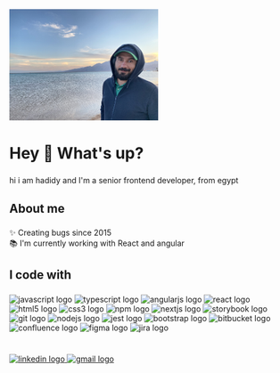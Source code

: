 <div align="left">
  <img height="200" src="./IMG_8008.jpg"  />
</div>

###

<h1 align="left">Hey 👋 What's up?</h1>

###

<p align="left">
  hi i am hadidy and I'm a senior frontend developer, from egypt
</p>

###

<h2 align="left">About me</h2>

###

<p align="left">
  ✨ Creating bugs since 2015 <br />📚 I'm currently working with React and
  angular
</p>

###

<h2 align="left">I code with</h2>

###

<div align="left">
  <img
    src="https://cdn.jsdelivr.net/gh/devicons/devicon/icons/javascript/javascript-original.svg"
    height="40"
    width="52"
    alt="javascript logo"
  />
  <img
    src="https://cdn.jsdelivr.net/gh/devicons/devicon/icons/typescript/typescript-original.svg"
    height="40"
    width="52"
    alt="typescript logo"
  />
  <img
    src="https://cdn.jsdelivr.net/gh/devicons/devicon/icons/angularjs/angularjs-original.svg"
    height="40"
    width="52"
    alt="angularjs logo"
  />
  <img
    src="https://cdn.jsdelivr.net/gh/devicons/devicon/icons/react/react-original.svg"
    height="40"
    width="52"
    alt="react logo"
  />
  <img
    src="https://cdn.jsdelivr.net/gh/devicons/devicon/icons/html5/html5-original.svg"
    height="40"
    width="52"
    alt="html5 logo"
  />
  <img
    src="https://cdn.jsdelivr.net/gh/devicons/devicon/icons/css3/css3-original.svg"
    height="40"
    width="52"
    alt="css3 logo"
  />
  <img
    src="https://cdn.jsdelivr.net/gh/devicons/devicon/icons/npm/npm-original-wordmark.svg"
    height="40"
    width="52"
    alt="npm logo"
  />
  <img
    src="https://cdn.jsdelivr.net/gh/devicons/devicon/icons/nextjs/nextjs-original.svg"
    height="40"
    width="52"
    alt="nextjs logo"
  />
  <img
    src="https://cdn.jsdelivr.net/gh/devicons/devicon/icons/storybook/storybook-original.svg"
    height="40"
    width="52"
    alt="storybook logo"
  />
  <img
    src="https://cdn.jsdelivr.net/gh/devicons/devicon/icons/git/git-original.svg"
    height="40"
    width="52"
    alt="git logo"
  />
  <img
    src="https://cdn.jsdelivr.net/gh/devicons/devicon/icons/nodejs/nodejs-original.svg"
    height="40"
    width="52"
    alt="nodejs logo"
  />
  <img
    src="https://cdn.jsdelivr.net/gh/devicons/devicon/icons/jest/jest-plain.svg"
    height="40"
    width="52"
    alt="jest logo"
  />
  <img
    src="https://cdn.jsdelivr.net/gh/devicons/devicon/icons/bootstrap/bootstrap-original.svg"
    height="40"
    width="52"
    alt="bootstrap logo"
  />
  <img
    src="https://cdn.jsdelivr.net/gh/devicons/devicon/icons/bitbucket/bitbucket-original.svg"
    height="40"
    width="52"
    alt="bitbucket logo"
  />
  <img
    src="https://cdn.jsdelivr.net/gh/devicons/devicon/icons/confluence/confluence-original.svg"
    height="40"
    width="52"
    alt="confluence logo"
  />
  <img
    src="https://cdn.jsdelivr.net/gh/devicons/devicon/icons/figma/figma-original.svg"
    height="40"
    width="52"
    alt="figma logo"
  />
  <img
    src="https://cdn.jsdelivr.net/gh/devicons/devicon/icons/jira/jira-original.svg"
    height="40"
    width="52"
    alt="jira logo"
  />
</div>

<h1 align="left"></h1>

###


<div align="left">
    <a href="https://www.linkedin.com/in/abdelrhman-el-hadidy/">
      <img
        src="https://raw.githubusercontent.com/maurodesouza/profile-readme-generator/master/src/assets/icons/social/linkedin/default.svg"
        width="52"
        height="40"
        alt="linkedin logo"
      />
    </a>
    <a href="mailto:abdelrhman.hadidy.com">
      <img
        src="https://raw.githubusercontent.com/maurodesouza/profile-readme-generator/master/src/assets/icons/social/gmail/default.svg"
        width="52"
        height="40"
        alt="gmail logo"
      />
    </a>
</div>
